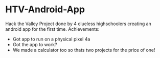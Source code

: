 # HTV-Android-App
Hack the Valley Project done by 4 clueless highschoolers creating an android app for the first time.
Achievements:
- Got app to run on a physical pixel 4a
- Got the app to work?
- We made a calculator too so thats two projects for the price of one!
